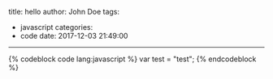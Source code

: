 title: hello
author: John Doe
tags:
  - javascript
categories:
  - code
date: 2017-12-03 21:49:00
---
{% codeblock code lang:javascript %}
	var test = "test";
{% endcodeblock %}